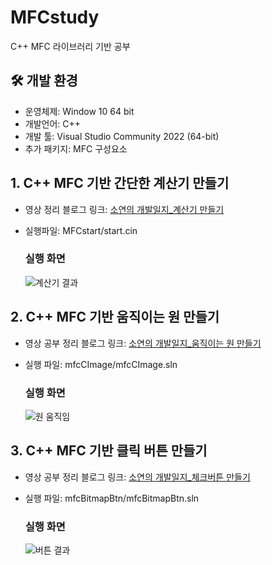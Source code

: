 # MFCstudy
C++ MFC 라이브러리 기반 공부

## 🛠️ 개발 환경
- 운영체제: Window 10 64 bit
- 개발언어: C++ 
- 개발 툴: Visual Studio Community 2022 (64-bit)
- 추가 패키지: MFC 구성요소

## 1. C++ MFC 기반 간단한 계산기 만들기

- 영상 정리 블로그 링크: [소연의 개발일지_계산기 만들기](https://giveme-happyending.tistory.com/212)
- 실행파일: MFCstart/start.cin
  
  ### 실행 화면
  ![계산기 결과](https://github.com/guaba98/calculator_in_cplusplus/assets/121913371/7fc1296b-6b44-4122-b8e9-419b73d08a4b)

## 2. C++ MFC 기반 움직이는 원 만들기
- 영상 공부 정리 블로그 링크: [소연의 개발일지_움직이는 원 만들기](https://giveme-happyending.tistory.com/213)
- 실행 파일: mfcCImage/mfcCImage.sln
  
  ### 실행 화면
  ![원 움직임](https://github.com/guaba98/MFCstudy/assets/121913371/ddcbee89-26fc-42ce-a41a-899921e1b259)

## 3. C++ MFC 기반 클릭 버튼 만들기
  - 영상 공부 정리 블로그 링크: [소연의 개발일지_체크버튼 만들기](https://giveme-happyending.tistory.com/214)
  - 실행 파일: mfcBitmapBtn/mfcBitmapBtn.sln

      ### 실행 화면
      ![버튼 결과](https://github.com/guaba98/MFCstudy/assets/121913371/26bfb1a6-cc30-4ff4-b2af-1474afcbbce3)

